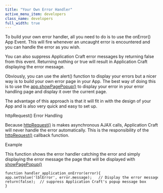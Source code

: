 ```yaml
---
title: "Your Own Error Handler"
active_menu_item: developers
class_name: developers
full_width: true
---
```



To build your own error handler, all you need to do is to use the onError() App Event. This will fire whenever an uncaught error is encountered and you can handle the error as you wish.

You can also suppress Application Craft error messages by returning false from this event. Returning nothing or true will result in Application Craft displaying the error message.

Obviously, you can use the alert() function to display your errors but a nicer way is to build your own error page in your App. The best way of doing this is to use the [app.showPagePopup()](../../client-api/page-functions/showpagepopup.htm) to display your error in your error handling page and display it over the current page.

The advantage of this approach is that it will fit in with the design of your App and is also very quick and easy to set up.

httpRequest() Error Handling

Because [httpRequest()](../../client-api/soap-restful-ajax-calls/httprequest.htm) is makes asynchronous AJAX calls, Application Craft will never handle the error automatically. This is the responsibility of the [httpRequest()](../../client-api/soap-restful-ajax-calls/httprequest.htm) callback function.

Example

This function shows the error handler catching the error and simply displaying the error message the page that will be displayed with [showPagePopup()](../../client-api/page-functions/showpagepopup.htm)

    function handler_application_onError(error){
    app.setValue('lblError', error.message);   // Display the error message in a label on the error page
    return(false);  // suppress Application Craft's popup message box
    }
   

